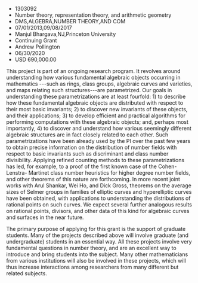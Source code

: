 
* 1303092
* Number theory, representation theory, and arithmetic geometry
* DMS,ALGEBRA,NUMBER THEORY,AND COM
* 07/01/2013,09/08/2017
* Manjul Bhargava,NJ,Princeton University
* Continuing Grant
* Andrew Pollington
* 06/30/2020
* USD 690,000.00

This project is part of an ongoing research program. It revolves around
understanding how various fundamental algebraic objects occurring in mathematics
---such as rings, class groups, algebraic curves and varieties, and maps
relating such structures---are parametrized. Our goals in understanding these
parametrizations are at least fourfold: 1) to describe how these fundamental
algebraic objects are distributed with respect to their most basic invariants;
2) to discover new invariants of these objects, and their applications; 3) to
develop efficient and practical algorithms for performing computations with
these algebraic objects; and, perhaps most importantly, 4) to discover and
understand how various seemingly different algebraic structures are in fact
closely related to each other. Such parametrizations have been already used by
the PI over the past few years to obtain precise information on the distribution
of number fields with respect to basic invariants such as discriminant and class
number divisibility. Applying refined counting methods to these parametrizations
has led, for example, to a proof of the first known case of the Cohen-Lenstra-
Martinet class number heuristics for higher degree number fields, and other
theorems of this nature are forthcoming. In more recent joint works with Arul
Shankar, Wei Ho, and Dick Gross, theorems on the average sizes of Selmer groups
in families of elliptic curves and hyperelliptic curves have been obtained, with
applications to understanding the distributions of rational points on such
curves. We expect several further analogous results on rational points,
divisors, and other data of this kind for algebraic curves and surfaces in the
near future.

The primary purpose of applying for this grant is the support of graduate
students. Many of the projects described above will involve graduate (and
undergraduate) students in an essential way. All these projects involve very
fundamental questions in number theory, and are an excellent way to introduce
and bring students into the subject. Many other mathematicians from various
institutions will also be involved in these projects, which will thus increase
interactions among researchers from many different but related subjects.
